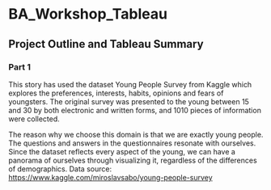 # BA_Workshop_Tableau
## Project Outline and Tableau Summary

### Part 1

This story has used the dataset Young People Survey from Kaggle which explores the preferences, interests, habits, opinions and fears of youngsters. The original survey was presented to the young between 15 and 30 by both electronic and written forms, and 1010 pieces of information were collected.

The reason why we choose this domain is that we are exactly young people. The questions and answers in the questionnaires resonate with ourselves. Since the dataset reflects every aspect of the young, we can have a panorama of ourselves through visualizing it, regardless of the differences of demographics.
Data source: https://www.kaggle.com/miroslavsabo/young-people-survey

